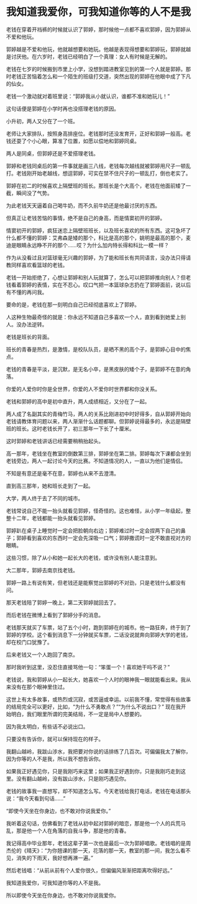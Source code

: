 # 我知道我爱你，可我知道你等的人不是我

老钱在穿着开裆裤的时候就认识了郭婷，那时候他一点都不喜欢郭婷，因为郭婷从不爱和他玩。 

郭婷越是不爱和他玩，他就越想要和她玩。他越是表现得想要和郭婷玩，郭婷就越是讨厌他。在六岁时，老钱已经明白了一个真理：女人有时候是无解的。 

老钱在七岁的时候搬到市里上小学，没想到踏进教室见到的第一个人就是郭婷。那时老钱正苦恼着怎么和一个陌生的班级打交道，突然出现的郭婷在他眼中成了下凡的仙女。 

老钱一个激动就对着班里说：“郭婷我从小就认识，谁都不准和她玩儿！” 

这句话便是郭婷在小学时再也没搭理老钱的原因。 

小升初，两人又分在了一个班。 

老师让大家排队，按照身高排座位。老钱那时还没发育开，正好和郭婷一般高。老钱还耍了个小心眼，算准了位置，如愿以偿地和郭婷同桌。 

两人是同桌，但郭婷还是不爱搭理老钱。 

郭婷和老钱同桌后的第一件事就是画三八线，老钱每次越线就被郭婷用尺子一顿乱打。老钱刚开始老越线，想逗郭婷，可实在禁不住尺子的一顿乱打，倒也老实了。 

郭婷在初二的时候喜欢上隔壁班的班长。那班长是个大高个，老钱在他面前矮了一截，瞬间没了气势。 

为此老钱天天逼着自己喝牛奶，而不久前牛奶还是他最讨厌的东西。 

但真正让老钱苦恼的事情，绝不是自己的身高，而是情窦初开的郭婷。 

情窦初开的郭婷，疯狂迷恋上隔壁班班长，以及班长喜欢的所有东西。这可急坏了什么都不懂的郭婷：艾弗森是矮的那个，科比是高的那个，姚明是最高的那个，麦迪是眼睛永远睁不开的那个……哎？为什么加内特长得和科比一模一样？ 

作为从没看过且对篮球毫无兴趣的郭婷，为了能和班长有共同语言，没办法只得请教同样喜欢看篮球的老钱。 

老钱一开始拒绝了，心想让郭婷和别人玩就算了，怎么可以把郭婷推向别人？但老钱看着郭婷的表情，实在不忍心。叹口气把一本篮球杂志扔在了郭婷面前，说以后有不懂的再问我。 

要命的是，老钱在那一刻明白自己已经彻底喜欢上了郭婷。 

人这种生物最奇怪的就是：你永远不知道自己多喜欢一个人，直到看到她爱上别人。没办法逆转。 

老钱是班长的背面。 

班长的青春是热烈，是激情，是校队队员，是晒不黑的高个子，是郭婷心目中的焦点。 

老钱的青春是平淡，是沉默，是无名小卒，是黑皮肤的矮个子，是郭婷不在意的角落。 

你爱的人爱你时你是全世界，你爱的人不爱你时世界都和你没关系。 

老钱和郭婷的高中是初中直升，两人成绩相近，又分在了一起。 

两人成了名副其实的青梅竹马，两人的关系比刚进初中时好得多，自从郭婷开始向老钱请教体育问题以来，两人渐渐什么话题都聊。但郭婷说得最多的，永远是隔壁班的班长。这时老钱长开了，初三那年一下长了十厘米。 

这时郭婷和老钱讲话已经需要稍稍抬起头。 

高一那年，老钱坐在教室的倒数第三排，郭婷坐在第二排。郭婷每次下课都会坐到老钱旁边，两人一起讨论今天的比赛。不知道情况的人，一直以为他们是情侣。 

不知是有意还是毫不在意，郭婷也从来不去澄清。 

直到高三那年，她和班长走到了一起。 

大学，两人终于去了不同的城市。 

老钱常说自己不能一抬头就看见郭婷，怪奇怪的。这也难怪，从小学一年级起，整整十二年，老钱都能一抬头就看见郭婷。 

郭婷趴在桌子上睡觉时一定会把脸朝向右边；郭婷难过时一定会捏两下自己的鼻子；郭婷看到喜欢的东西时一定会先深吸一口气；郭婷撒谎时一定不敢直视对方的眼睛。 

这些习惯，除了从小和她一起长大的老钱，或许没有别人能注意到。 

大二那年，郭婷去南京找老钱。 

郭婷一路上有说有笑，但老钱还是能察觉出郭婷的不对劲，只是老钱什么都没有问。 

那天老钱陪了郭婷一晚上，第二天郭婷就回去了。 

而后老钱在微博上看到了郭婷分手的消息。 

老钱那天就买了车票，站了五个小时，跑到郭婷在的城市。他一路狂奔，终于到了郭婷的学校。这个看到消息下一分钟就买车票，二话没说就奔向郭婷大学的老钱，却在校门口犹豫了。 

后来老钱又一个人跑回了南京。 

那时我听到这里，没忍住直接骂他一句：“笨蛋一个！喜欢她干吗不说？” 

老钱说，我和郭婷从小一起长大，她喜欢一个人时的眼神我一眼就能看出来。我从来没有在那个眼神里住过。 

这世上有太多故事，或热烈或沉寂，或苦逼或幸运。以前我不懂，常觉得有些故事的结局完全可以更好，比如，“为什么不勇敢点？”“为什么不说出口？” 现在我开始明白，我们眼里所谓的完美结局，不一定是局中人想要的。 

因为我太明白，有些话不必说出口。 

只要没有告诉你，就可以保持现在的样子。 

我翻山越岭，我跋山涉水，我把要对你说的话排练了几百次。可偏偏我太了解你，因为你等的人不是我，所以我不想告诉你。 

如果我正好遇见你，只是我刚巧来这里；如果我正好遇到你，只是我刚巧走到这里。没有翻山越岭，没有跋山涉水，只是刚巧遇见你。 

老钱的故事我一直想写，却不知道怎么写。今天老钱给我打电话，老钱在电话那头说：“我今天看到句话……” 

“即使今天坐在你身边，也不敢对你说我爱你。” 

我听着这句话，仿佛看到了老钱从初中起对郭婷的暗恋，那是他一个人的兵荒马乱，那是他一个人在角落的自我斗争，那是他的青春。 

我记得高中毕业那年，老钱这辈子第一次也是最后一次为郭婷唱歌。老钱唱的是周杰伦的《晴天》：“为你翘课的那一天，花落的那一天，教室的那一间，我怎么看不见，消失的下雨天，我好想再淋一遍。” 

然后老钱唱：“从前从前有个人爱你很久，但偏偏风渐渐把距离吹得好远。” 

我知道我爱你，可我知道你等的人不是我。 

所以即使今天坐在你身边，也不敢对你说我爱你。